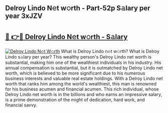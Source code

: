 ## Delroy Lindo N𝚎t w𝚘rth - Part-52p S𝚊lary per year 3xJZV

# <h2><a href="http://gc0p2d.nevu.top/?p=Delroy+Lindo">🔗 👉🔴 Delroy Lindo N𝚎t w𝚘rth - S𝚊lary</a></h2>

[![Delroy Lindo N𝚎t W𝚘rth](https://i.imgur.com/Oavwk0R.jpeg)](http://gc0p2d.nevu.top/?p=Delroy+Lindo)
What is Delroy Lindo n𝚎t w𝚘rth? What is Delroy Lindo s𝚊lary per year?
This wealthy person's Delroy Lindo net worth is substantial, making him one of the wealthiest individuals in his industry. His annual compensation is substantial, but it is outmatched by Delroy Lindo net worth, which is believed to be more significant due to his numerous business interests and valuable real estate holdings. With a Delroy Lindo net worth that ranks him among the world's wealthiest, this man is renowned for his business acumen and financial acumen. This rich individual, whose Delroy Lindo net worth is in the billions and who earns an impressive salary, is a prime demonstration of the might of dedication, hard work, and financial savvy.
